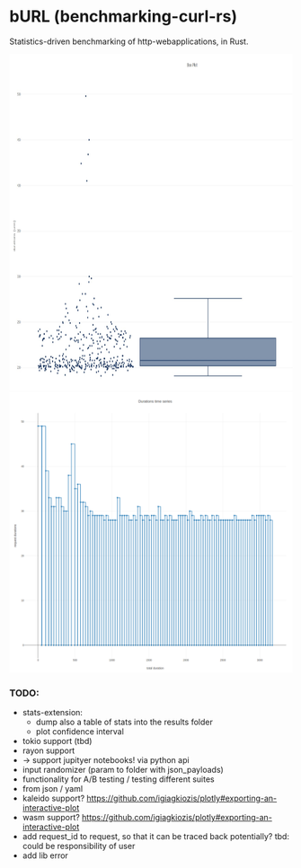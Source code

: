 # bURL (benchmarking-curl-rs)

Statistics-driven benchmarking of http-webapplications, in Rust.

<img src="./examples/box_plot.jpg" width="700" height="600" />
<img src="./examples/durations_timeseries.png" width="700" height="500" />


### TODO:
* stats-extension:
    * dump also a table of stats into the results folder
    * plot confidence interval
* tokio support (tbd)
* rayon support
* -> support jupityer notebooks! via python api
* input randomizer (param to folder with json_payloads)
* functionality for A/B testing / testing different suites
* from json / yaml
* kaleido support? https://github.com/igiagkiozis/plotly#exporting-an-interactive-plot
* wasm support? https://github.com/igiagkiozis/plotly#exporting-an-interactive-plot
* add request_id to request, so that it can be traced back potentially? tbd: could be responsibility of user
* add lib error
